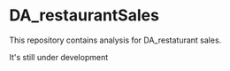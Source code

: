 # DA_restaurantSales
This repository contains analysis for DA_restaturant sales.

It's still under development

